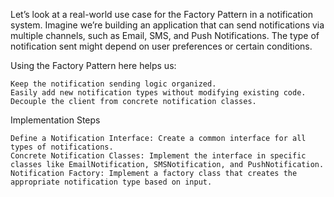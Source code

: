 Let’s look at a real-world use case for the Factory Pattern in a notification system. Imagine we’re building an application that can send notifications via multiple channels, such as Email, SMS, and Push Notifications. The type of notification sent might depend on user preferences or certain conditions.

Using the Factory Pattern here helps us:

    Keep the notification sending logic organized.
    Easily add new notification types without modifying existing code.
    Decouple the client from concrete notification classes.

Implementation Steps

    Define a Notification Interface: Create a common interface for all types of notifications.
    Concrete Notification Classes: Implement the interface in specific classes like EmailNotification, SMSNotification, and PushNotification.
    Notification Factory: Implement a factory class that creates the appropriate notification type based on input.